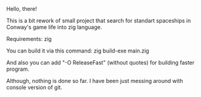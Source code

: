 Hello, there!

This is a bit rework of small project that search for standart spaceships in Conway's game life into zig language.

Requirements: zig

You can build it via this command: zig build-exe main.zig

And also you can add "-O ReleaseFast" (without quotes) for building faster program.

Although, nothing is done so far. I have been just messing around with console version of git.
